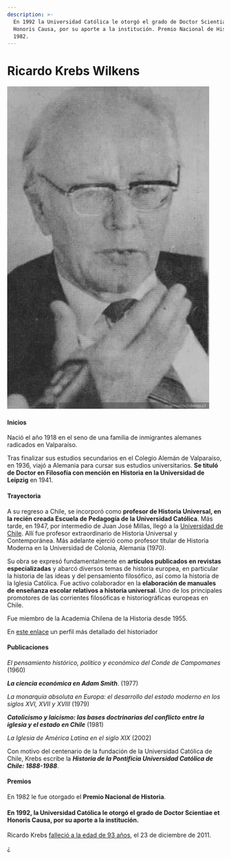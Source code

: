 ```yaml
---
description: >-
  En 1992 la Universidad Católica le otorgó el grado de Doctor Scientiae et
  Honoris Causa, por su aporte a la institución. Premio Nacional de Historia
  1982.
---
```


# Ricardo Krebs Wilkens



![Ricardo Krebs. Foto: Memoria Chilena](../../.gitbook/assets/krebs.jpg)

#### Inicios

Nació el año 1918 en el seno de una familia de inmigrantes alemanes radicados en Valparaíso.

Tras finalizar sus estudios secundarios en el Colegio Alemán de Valparaíso, en 1936, viajó a Alemania para cursar sus estudios universitarios. **Se tituló de Doctor en Filosofía con mención en Historia en la Universidad de Leipzig** en 1941.

#### Trayectoria

A su regreso a Chile, se incorporó como **profesor de Historia Universal, en la recién creada Escuela de Pedagogía de la Universidad Católica**. Más tarde, en 1947, por intermedio de Juan José Millas, llegó a la [Universidad de Chile](http://www.uchile.cl/portal/presentacion/historia/grandes-figuras/premios-nacionales/historia/6647/ricardo-krebs-wilkens). Allí fue profesor extraordinario de Historia Universal y Contemporánea. Más adelante ejerció como profesor titular de Historia Moderna en la Universidad de Colonia, Alemania \(1970\).

Su obra se expresó fundamentalmente en **artículos publicados en revistas especializadas** y abarcó diversos temas de historia europea, en particular la historia de las ideas y del pensamiento filosófico, así como la historia de la Iglesia Católica. Fue activo colaborador en la **elaboración de manuales de enseñanza escolar relativos a historia universal**. Uno de los principales promotores de las corrientes filosóficas e historiográficas europeas en Chile.

Fue miembro de la Academia Chilena de la Historia desde 1955.

En [este enlace](http://www.memoriachilena.gob.cl/602/w3-article-3685.html) un perfil más detallado del historiador

#### Publicaciones

_El pensamiento histórico, político y económico del Conde de Campomanes_ \(1960\)

_**La ciencia económica en Adam Smith**_. \(1977\)

_La monarquía absoluta en Europa: el desarrollo del estado moderno en los siglos XVI, XVII y XVIII_ \(1979\)

_**Catolicismo y laicismo: las bases doctrinarias del conflicto entre la iglesia y el estado en Chile**_ \(1981\) 

_La Iglesia de América Latina en el siglo XIX_ \(2002\)

Con motivo del centenario de la fundación de la Universidad Católica de Chile, Krebs escribe la _**Historia de la Pontificia Universidad Católica de Chile: 1888-1988**_.

#### Premios

En 1982 le fue otorgado el **Premio Nacional de Historia**.

#### En 1992, la Universidad Católica le otorgó el grado de **Doctor Scientiae et Honoris Causa**, por su aporte a la institución.

Ricardo Krebs [falleció a la edad de 93 años](http://www.lasegunda.com/Noticias/CulturaEspectaculos/2011/12/707412/Esta-tarde-fallecio-el-historiador-Ricardo-Krebs-Wilckens), el 23 de diciembre de 2011.

[¿](http://www.memoriachilena.gob.cl/602/w3-article-3685.html)

